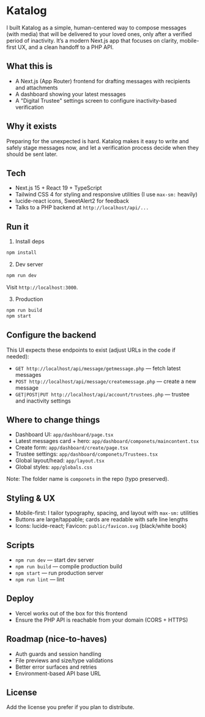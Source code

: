 # Katalog

I built Katalog as a simple, human-centered way to compose messages (with media) that will be delivered to your loved ones, only after a verified period of inactivity. It’s a modern Next.js app that focuses on clarity, mobile-first UX, and a clean handoff to a PHP API.

## What this is
- A Next.js (App Router) frontend for drafting messages with recipients and attachments
- A dashboard showing your latest messages
- A "Digital Trustee" settings screen to configure inactivity-based verification

## Why it exists
Preparing for the unexpected is hard. Katalog makes it easy to write and safely stage messages now, and let a verification process decide when they should be sent later.

## Tech
- Next.js 15 + React 19 + TypeScript
- Tailwind CSS 4 for styling and responsive utilities (I use `max-sm:` heavily)
- lucide-react icons, SweetAlert2 for feedback
- Talks to a PHP backend at `http://localhost/api/...`

## Run it
1. Install deps
```bash
npm install
```
2. Dev server
```bash
npm run dev
```
Visit `http://localhost:3000`.

3. Production
```bash
npm run build
npm start
```

## Configure the backend
This UI expects these endpoints to exist (adjust URLs in the code if needed):
- `GET http://localhost/api/message/getmessage.php` — fetch latest messages
- `POST http://localhost/api/message/createmessage.php` — create a new message
- `GET|POST|PUT http://localhost/api/account/trustees.php` — trustee and inactivity settings

## Where to change things
- Dashboard UI: `app/dashboard/page.tsx`
- Latest messages card + hero: `app/dashboard/componets/maincontent.tsx`
- Create form: `app/dashboard/create/page.tsx`
- Trustee settings: `app/dashboard/componets/Trustees.tsx`
- Global layout/head: `app/layout.tsx`
- Global styles: `app/globals.css`

Note: The folder name is `componets` in the repo (typo preserved).

## Styling & UX
- Mobile-first: I tailor typography, spacing, and layout with `max-sm:` utilities
- Buttons are large/tappable; cards are readable with safe line lengths
- Icons: lucide-react; Favicon: `public/favicon.svg` (black/white book)

## Scripts
- `npm run dev` — start dev server
- `npm run build` — compile production build
- `npm start` — run production server
- `npm run lint` — lint

## Deploy
- Vercel works out of the box for this frontend
- Ensure the PHP API is reachable from your domain (CORS + HTTPS)

## Roadmap (nice-to-haves)
- Auth guards and session handling
- File previews and size/type validations
- Better error surfaces and retries
- Environment-based API base URL

## License
Add the license you prefer if you plan to distribute. 
